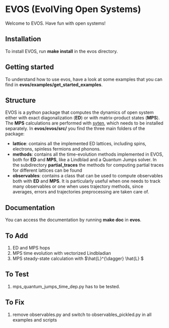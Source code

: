 # EVOS (EvolVing Open Systems)

Welcome to EVOS. Have fun with open systems!

## Installation 

To install EVOS, run **make install** in the evos directory.

## Getting started

To understand how to use evos, have a look at some examples that you can find in **evos/examples/get_started_examples**. 

## Structure

EVOS is a python package that computes the dynamics of open system either with exact diagonalization (**ED**) or with matrix-product states (**MPS**).
The **MPS** calculations are performed with [syten](https://syten.eu), which needs to be installed separately.
In **evos/evos/src/** you find the three main folders of the package:

- **lattice**: contains all the implemented ED lattices, including spins, electrons, spinless fermions and phonons.
- **methods**: contains all the time-evolution methods implemented in EVOS, both for **ED** and **MPS**, like a Lindblad and a Quantum Jumps solver. In the subdirectory **partial_traces** the methods for computing partial traces for different lattices can be found
- **observables**: contains a class that can be used to compute observables  both with **ED** and **MPS**. It is particularly useful when
one needs to track many observables or one when uses trajectory methods, since averages, errors and trajectories preprocessing are taken care of.


## Documentation

You can access the documentation by running **make doc** in **evos**.

## To Add

1. ED and MPS hops
2. MPS time evolution with vectorized Lindbladian
3. MPS steady-state calculation with $\hat{L}^{\dagger} \hat{L} $

## To Test

1. mps_quantum_jumps_time_dep.py has to be tested.

## To Fix

1. remove observables.py and switch to observables_pickled.py in all examples and scripts